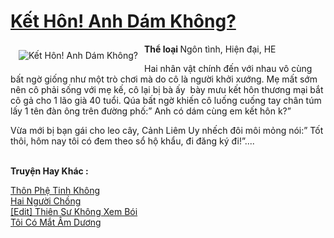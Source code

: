 <a href="https://utruyen.com/ket-hon-anh-dam-khong/18805/" title="Kết Hôn! Anh Dám Không?"><h1>Kết Hôn! Anh Dám Không?</h1></a><div style="display:table"><img align="right" style="float: left; padding: 10px;" src="https://utruyen.com/images/story/200x260/ket-hon-anh-dam-khong.jpg" alt="Kết Hôn! Anh Dám Không?"><b>Thể loại </b>Ngôn tình, Hiện đại, HE<p></p>Hai nhân vật chính đến với nhau vô cùng bất ngờ giống như một trò chơi mà do cô là người khởi xướng. Mẹ mất sớm nên cô phải sống với mẹ kế, cô lại bị bà ấy  bày mưu kết hôn thương mại bắt cô gả cho 1 lão già 40 tuổi. Qúa bất ngờ khiến cô luống cuống tay chân túm lấy 1 tên đàn ông trên đường phố:” Anh có dám cùng em kết hôn k?”<p></p>Vừa mới bị bạn gái cho leo cây, Cảnh Liêm Uy nhếch đôi môi mỏng nói:” Tốt thôi, hôm nay tôi có đem theo sổ hộ khẩu, đi đăng ký đi!”....</div><p><br><b>Truyện Hay Khác :</b></p><a href="https://utruyen.com/thon-phe-tinh-khong/472/" alt="Thôn Phệ Tinh Không">Thôn Phệ Tinh Không</a><br/><a href="https://www.flickr.com/photos/184340401@N07/48818679763/" alt="Hai Người Chồng">Hai Người Chồng</a><br/><a href="https://dammyh.wordpress.com/2019/11/07/edit-thien-su-khong-xem-boi/" alt="[Edit] Thiên Sư Không Xem Bói">[Edit] Thiên Sư Không Xem Bói</a><br/><a href="https://truyenngontinhay.wordpress.com/2019/10/03/toi-co-mat-am-duong/" alt="Tôi Có Mắt Âm Dương">Tôi Có Mắt Âm Dương</a><br/>